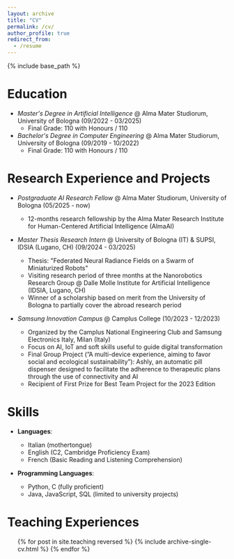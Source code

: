 ```yaml
---
layout: archive
title: "CV"
permalink: /cv/
author_profile: true
redirect_from:
  - /resume
---
```


{% include base_path %}

Education
=====
* _Master's Degree in Artificial Intelligence_ @ Alma Mater Studiorum, University of Bologna (09/2022 - 03/2025)
  * Final Grade: 110 with Honours / 110
* _Bachelor's Degree in Computer Engineering_ @ Alma Mater Studiorum, University of Bologna  (09/2019 - 10/2022)
  * Final Grade: 110 with Honours / 110

Research Experience and Projects
=====
* _Postgraduate AI Research Fellow_ @ Alma Mater Studiorum, University of Bologna (05/2025 - now)
  * 12-months research fellowship by the Alma Mater Research Institute for Human-Centered Artificial Intelligence (AlmaAI)

* _Master Thesis Research Intern_ @ University of Bologna (IT) & SUPSI, IDSIA (Lugano, CH) (09/2024 - 03/2025)
  * Thesis: "Federated Neural Radiance Fields on a Swarm of Miniaturized Robots"
  * Visiting research period of three months at the Nanorobotics Research Group @ Dalle Molle Institute for Artificial Intelligence (IDSIA, Lugano, CH)
  * Winner of a scholarship based on merit from the University of Bologna to partially cover the abroad research period

* _Samsung Innovation Campus_ @ Camplus College (10/2023 - 12/2023)
  * Organized by the Camplus National Engineering Club and Samsung Electronics Italy, Milan (Italy)
  * Focus on AI, IoT and soft skills useful to guide digital transformation
  * Final Group Project (”A multi-device experience, aiming to favor social and ecological sustainability”): Ashly, an automatic pill dispenser designed to facilitate the adherence to therapeutic plans through the use of connectivity and AI
  * Recipient of First Prize for Best Team Project for the 2023 Edition

Skills
======
* **Languages**:
  * Italian (mothertongue)
  * English (C2, Cambridge Proficiency Exam)
  * French (Basic Reading and Listening Comprehension)

* **Programming Languages**:
  * Python, C (fully proficient)
  * Java, JavaScript, SQL (limited to university projects)
  

<!--Publications
======
  <ul>{% for post in site.publications reversed %}
    {% include archive-single-cv.html %}
  {% endfor %}</ul>
  
Talks
======
  <ul>{% for post in site.talks reversed %}
    {% include archive-single-talk-cv.html  %}
  {% endfor %}</ul> -->
  
Teaching Experiences
======
  <ul>{% for post in site.teaching reversed %}
    {% include archive-single-cv.html %}
  {% endfor %}</ul>